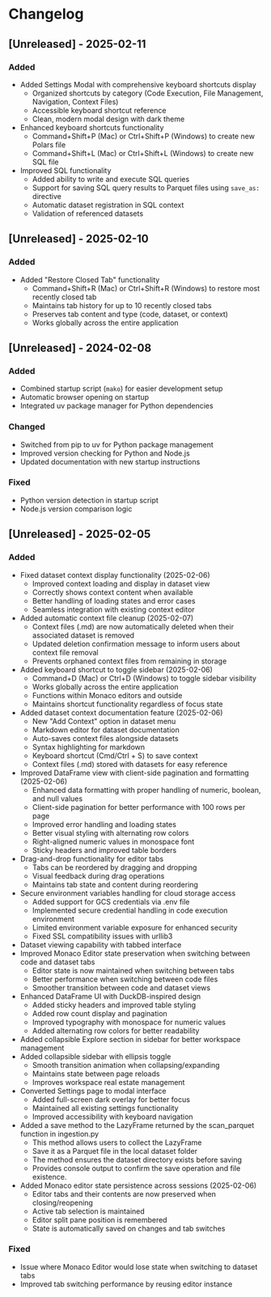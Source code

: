 # Changelog

## [Unreleased] - 2025-02-11

### Added
- Added Settings Modal with comprehensive keyboard shortcuts display
  - Organized shortcuts by category (Code Execution, File Management, Navigation, Context Files)
  - Accessible keyboard shortcut reference
  - Clean, modern modal design with dark theme
- Enhanced keyboard shortcuts functionality
  - Command+Shift+P (Mac) or Ctrl+Shift+P (Windows) to create new Polars file
  - Command+Shift+L (Mac) or Ctrl+Shift+L (Windows) to create new SQL file
- Improved SQL functionality
  - Added ability to write and execute SQL queries
  - Support for saving SQL query results to Parquet files using `save_as:` directive
  - Automatic dataset registration in SQL context
  - Validation of referenced datasets

## [Unreleased] - 2025-02-10

### Added
- Added "Restore Closed Tab" functionality
  - Command+Shift+R (Mac) or Ctrl+Shift+R (Windows) to restore most recently closed tab
  - Maintains tab history for up to 10 recently closed tabs
  - Preserves tab content and type (code, dataset, or context)
  - Works globally across the entire application

## [Unreleased] - 2024-02-08

### Added
- Combined startup script (`mako`) for easier development setup
- Automatic browser opening on startup
- Integrated uv package manager for Python dependencies

### Changed
- Switched from pip to uv for Python package management
- Improved version checking for Python and Node.js
- Updated documentation with new startup instructions

### Fixed
- Python version detection in startup script
- Node.js version comparison logic

## [Unreleased] - 2025-02-05

### Added
- Fixed dataset context display functionality (2025-02-06)
  - Improved context loading and display in dataset view
  - Correctly shows context content when available
  - Better handling of loading states and error cases
  - Seamless integration with existing context editor
- Added automatic context file cleanup (2025-02-07)
  - Context files (.md) are now automatically deleted when their associated dataset is removed
  - Updated deletion confirmation message to inform users about context file removal
  - Prevents orphaned context files from remaining in storage
- Added keyboard shortcut to toggle sidebar (2025-02-06)
  - Command+D (Mac) or Ctrl+D (Windows) to toggle sidebar visibility
  - Works globally across the entire application
  - Functions within Monaco editors and outside
  - Maintains shortcut functionality regardless of focus state
- Added dataset context documentation feature (2025-02-06)
  - New "Add Context" option in dataset menu
  - Markdown editor for dataset documentation
  - Auto-saves context files alongside datasets
  - Syntax highlighting for markdown
  - Keyboard shortcut (Cmd/Ctrl + S) to save context
  - Context files (.md) stored with datasets for easy reference
- Improved DataFrame view with client-side pagination and formatting (2025-02-06)
  - Enhanced data formatting with proper handling of numeric, boolean, and null values
  - Client-side pagination for better performance with 100 rows per page
  - Improved error handling and loading states
  - Better visual styling with alternating row colors
  - Right-aligned numeric values in monospace font
  - Sticky headers and improved table borders
- Drag-and-drop functionality for editor tabs
  - Tabs can be reordered by dragging and dropping
  - Visual feedback during drag operations
  - Maintains tab state and content during reordering
- Secure environment variables handling for cloud storage access
  - Added support for GCS credentials via .env file
  - Implemented secure credential handling in code execution environment
  - Limited environment variable exposure for enhanced security
  - Fixed SSL compatibility issues with urllib3
- Dataset viewing capability with tabbed interface
- Improved Monaco Editor state preservation when switching between code and dataset tabs
  - Editor state is now maintained when switching between tabs
  - Better performance when switching between code files
  - Smoother transition between code and dataset views
- Enhanced DataFrame UI with DuckDB-inspired design
  - Added sticky headers and improved table styling
  - Added row count display and pagination
  - Improved typography with monospace for numeric values
  - Added alternating row colors for better readability
- Added collapsible Explore section in sidebar for better workspace management
- Added collapsible sidebar with ellipsis toggle
  - Smooth transition animation when collapsing/expanding
  - Maintains state between page reloads
  - Improves workspace real estate management
- Converted Settings page to modal interface
  - Added full-screen dark overlay for better focus
  - Maintained all existing settings functionality
  - Improved accessibility with keyboard navigation
- Added a save method to the LazyFrame returned by the scan_parquet function in ingestion.py
  - This method allows users to collect the LazyFrame 
  - Save it as a Parquet file in the local dataset folder 
  - The method ensures the dataset directory exists before saving 
  - Provides console output to confirm the save operation and file existence.
- Added Monaco editor state persistence across sessions (2025-02-06)
  - Editor tabs and their contents are now preserved when closing/reopening
  - Active tab selection is maintained
  - Editor split pane position is remembered
  - State is automatically saved on changes and tab switches

### Fixed
- Issue where Monaco Editor would lose state when switching to dataset tabs
- Improved tab switching performance by reusing editor instance
